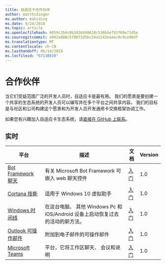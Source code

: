 ```yaml
---
title: 自适应卡合作伙伴
author: matthidinger
ms.author: mahiding
ms.date: 9/24/2018
ms.topic: article
ms.openlocfilehash: 6059c354c0b1926d40618c536b5e791f69e71d5e
ms.sourcegitcommit: e002a988c570072d5bc24a1242eaaac0c9ce90df
ms.translationtype: MT
ms.contentlocale: zh-CN
ms.lasthandoff: 06/14/2019
ms.locfileid: "67138010"
---
```

# <a name="partners"></a>合作伙伴 

当它们受益范围广泛的开发人员时，自适应卡是最有用。 我们的愿景是要创建一个共享的生态系统的开发人员可以编写并在多个平台之间共享内容。 我们的目标是与社区和公司构建这个愿景和为开发人员开发通用卡交换框架协调工作。

如果您有兴趣加入自适应卡生态系统，请[直接在 GitHub 上联系](https://github.com/Microsoft/AdaptiveCards)。

## <a name="live"></a>实时

平台 | 描述 | 文档 | Version
---------|-------------|---------------|---------
[Bot Framework 聊天](https://github.com/Microsoft/BotFramework-WebChat)  | 有关 Microsoft Bot Framework 可嵌入 web 聊天控件 | [入门](https://docs.microsoft.com/en-us/adaptive-cards/get-started/bots) | 1.0
[Cortana 技能](https://docs.microsoft.com/en-us/cortana/skills/adaptive-cards) | 适用于 Windows 10 虚拟助手 | [入门](https://docs.microsoft.com/en-us/adaptive-cards/get-started/bots) | 1.0
[Windows 时间线](https://blogs.windows.com/windowsexperience/2017/12/19/announcing-windows-10-insider-preview-build-17063-pc/) | 在这台电脑、 其他 Windows Pc 和 iOS/Android 设备上启动恢复过去的活动的新方法。 | [入门](https://docs.microsoft.com/en-us/adaptive-cards/get-started/windows) | 1.0
[Outlook 可操作邮件](https://docs.microsoft.com/en-us/outlook/actionable-messages/)  | 附加到电子邮件的可操作邮件 | [入门](https://docs.microsoft.com/en-us/outlook/actionable-messages/) | 1.0
[Microsoft Teams](https://products.office.com/en-US/microsoft-teams/group-chat-software) | 平台，它将工作区聊天、 会议和说明 | [入门](https://docs.microsoft.com/en-us/microsoftteams/platform/concepts/cards/cards-reference#adaptive-card) | 1.0
